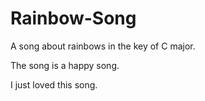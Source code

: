 # Rainbow-Song

A song about rainbows in the key of C major.

The song is a happy song.

I just loved this song.
